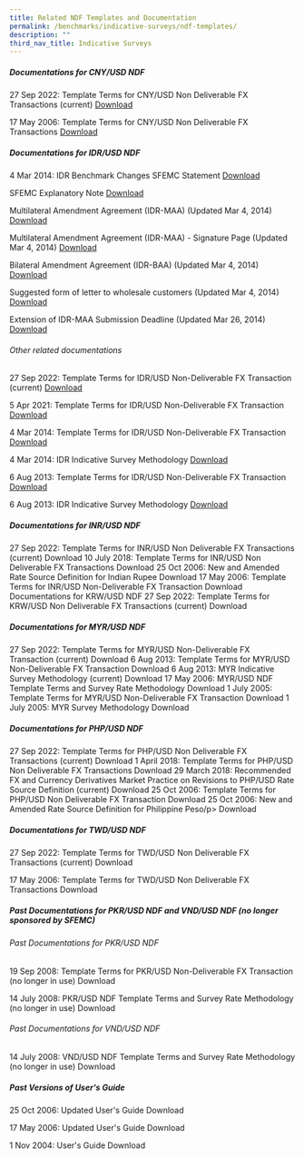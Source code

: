 ```yaml
---
title: Related NDF Templates and Documentation
permalink: /benchmarks/indicative-surveys/ndf-templates/
description: ""
third_nav_title: Indicative Surveys
---
```

##### Documentations for CNY/USD NDF #####
27 Sep 2022: Template Terms for CNY/USD Non Deliverable FX Transactions (current)
[Download](/files/Indicative%20Survey/NDF/CNY-USD/2022-09-27-CNY%20Template%20Rev%202006.pdf)

17 May 2006: Template Terms for CNY/USD Non Deliverable FX Transactions
[Download](/files/Indicative%20Survey/NDF/CNY-USD/2006-05-17-CNY_USD%20NDF%20Template%20(17%20Mar%202006).pdf)

##### Documentations for IDR/USD NDF #####
4 Mar 2014: IDR Benchmark Changes
SFEMC Statement
[Download](/files/Indicative%20Survey/NDF/IDR%20USD/2014-03-14-SFEMC_Statement_dtd_4_Mar_2014.pdf)

SFEMC Explanatory Note
[Download](/files/Indicative%20Survey/NDF/IDR%20USD/2014-03-14-SFEMC%20Explanatory%20Note%20dtd%204%20Mar%202014.pdf)

Multilateral Amendment Agreement (IDR-MAA) (Updated Mar 4, 2014)
[Download](/files/Indicative%20Survey/NDF/IDR%20USD/2014-03-14-Multilateral%20Amendment%20Agreement.pdf)

Multilateral Amendment Agreement (IDR-MAA) - Signature Page (Updated Mar 4, 2014)
[Download](/files/Indicative%20Survey/NDF/IDR%20USD/2014-03-14-IDR-MAA%20Signature%20Page%20dtd%204%20Mar%202014.docx)

Bilateral Amendment Agreement (IDR-BAA) (Updated Mar 4, 2014)
[Download](/files/Indicative%20Survey/NDF/IDR%20USD/2014-03-14-IDR-BAA%20dtd%204%20Mar%202014.docx)

Suggested form of letter to wholesale customers (Updated Mar 4, 2014)
[Download](/files/Indicative%20Survey/NDF/IDR%20USD/2014-03-14-IDR-MAA%20Post-Pub%20Letter%204%20Mar%202014.docx)

Extension of IDR-MAA Submission Deadline (Updated Mar 26, 2014)
[Download](/files/Indicative%20Survey/NDF/IDR%20USD/2014-03-14-Extension_of_IDR-MAA_Submission_Deadline.pdf)

###### Other related documentations ######
27 Sep 2022: Template Terms for IDR/USD Non-Deliverable FX Transaction (current)
[Download](/files/Indicative%20Survey/NDF/IDR%20USD/2022-09-27-IDR%20NDF%20Template%20Rev%20%202014.pdf)

5 Apr 2021: Template Terms for IDR/USD Non-Deliverable FX Transaction
[Download](/files/Indicative%20Survey/NDF/IDR%20USD/2021-04-05-Template%20Terms%20for%20IDRUSD%20Non-Deliverable%20FX%20Transaction_IDR%20NDF%20Template%20Rev%202014.pdf)

4 Mar 2014: Template Terms for IDR/USD Non-Deliverable FX Transaction
[Download](/files/Indicative%20Survey/NDF/IDR%20USD/2014-03-04-IDR%20NDF%20Template%20Rev%20dtd%204%20Mar%202014.pdf)

4 Mar 2014: IDR Indicative Survey Methodology
[Download](/files/Indicative%20Survey/NDF/IDR%20USD/2014-03-04-IDR%20Methodology%20Rev%20dtd%204%20Mar%202014.pdf)

6 Aug 2013: Template Terms for IDR/USD Non-Deliverable FX Transaction
[Download](/files/Indicative%20Survey/NDF/IDR%20USD/2013-08-06-IDR%20USD%20NDF%20template%20dtd%206%20Aug%202013.pdf)

6 Aug 2013: IDR Indicative Survey Methodology
[Download](/files/Indicative%20Survey/NDF/IDR%20USD/2013-08-06-IDR%20Indicative%20Survey%20Methodology.pdf)

##### Documentations for INR/USD NDF #####
27 Sep 2022: Template Terms for INR/USD Non Deliverable FX Transactions (current)
Download 
10 July 2018: Template Terms for INR/USD Non Deliverable FX Transactions
Download 
25 Oct 2006: New and Amended Rate Source Definition for Indian Rupee
Download 
17 May 2006: Template Terms for INR/USD Non-Deliverable FX Transaction
Download 
Documentations for KRW/USD NDF
27 Sep 2022: Template Terms for KRW/USD Non Deliverable FX Transactions (current)
Download 
##### Documentations for MYR/USD NDF #####
27 Sep 2022: Template Terms for MYR/USD Non-Deliverable FX Transaction (current)
Download 
6 Aug 2013: Template Terms for MYR/USD Non-Deliverable FX Transaction
Download 
6 Aug 2013: MYR Indicative Survey Methodology (current)
Download 
17 May 2006: MYR/USD NDF Template Terms and Survey Rate Methodology
Download 
1 July 2005: Template Terms for MYR/USD Non-Deliverable FX Transaction
Download 
1 July 2005: MYR Survey Methodology
Download 
##### Documentations for PHP/USD NDF #####
27 Sep 2022: Template Terms for PHP/USD Non Deliverable FX Transactions (current)
Download 
1 April 2018: Template Terms for PHP/USD Non Deliverable FX Transactions
Download 
29 March 2018: Recommended FX and Currency Derivatives Market Practice on Revisions to PHP/USD Rate Source Definition (current)
Download 
25 Oct 2006: Template Terms for PHP/USD Non Deliverable FX Transaction
Download 
25 Oct 2006: New and Amended Rate Source Definition for Philippine Peso/p>
Download 
##### Documentations for TWD/USD NDF #####
27 Sep 2022: Template Terms for TWD/USD Non Deliverable FX Transactions (current)
Download 

17 May 2006: Template Terms for TWD/USD Non Deliverable FX Transactions
Download 

##### Past Documentations for PKR/USD NDF and VND/USD NDF (no longer sponsored by SFEMC) #####
###### Past Documentations for PKR/USD NDF ######
19 Sep 2008: Template Terms for PKR/USD Non-Deliverable FX Transaction (no longer in use)
Download 

14 July 2008: PKR/USD NDF Template Terms and Survey Rate Methodology (no longer in use)
Download 

###### Past Documentations for VND/USD NDF ######
14 July 2008: VND/USD NDF Template Terms and Survey Rate Methodology (no longer in use)
Download 

##### Past Versions of User's Guide #####

25 Oct 2006: Updated User's Guide
Download 

17 May 2006: Updated User's Guide
Download 

1 Nov 2004: User's Guide
Download